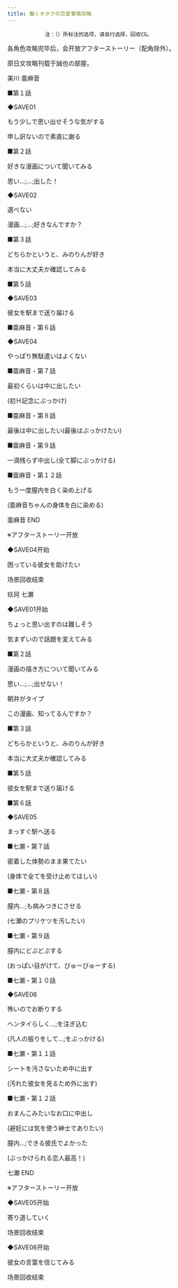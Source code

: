 ```yaml
---
title: 働くオタクの恋愛事情攻略
---
```


                注：（）所标注的选项，请自行选择，回收CG。

各角色攻略完毕后，会开放アフターストーリー（配角除外）。

原日文攻略刊载于誠也の部屋。



美川 亜麻音



■第１話

◆SAVE01

もう少しで思い出せそうな気がする

申し訳ないので素直に謝る

■第２話

好きな漫画について聞いてみる

思い…;…;出した！

◆SAVE02

選べない

漫画…;…;好きなんですか？

■第３話

どちらかというと、みのりんが好き

本当に大丈夫か確認してみる

■第５話

◆SAVE03

彼女を駅まで送り届ける

■亜麻音・第６話

◆SAVE04

やっぱり無駄遣いはよくない

■亜麻音・第７話

最初くらいは中に出したい

(初Ｈ記念にぶっかけ)

■亜麻音・第８話

最後は中に出したい(最後はぶっかけたい)

■亜麻音・第９話

一滴残らず中出し(全て脚にぶっかける)

■亜麻音・第１２話

もう一度膣内を白く染め上げる

(亜麻音ちゃんの身体を白に染める)



亜麻音 END

※アフターストーリー开放



◆SAVE04开始

困っている彼女を助けたい



场景回收结束



玖珂 七瀬



◆SAVE01开始

ちょっと思い出すのは難しそう

気まずいので話題を変えてみる

■第２話

漫画の描き方について聞いてみる

思い…;…;出せない！

朝井がタイプ

この漫画、知ってるんですか？

■第３話

どちらかというと、みのりんが好き

本当に大丈夫か確認してみる

■第５話

彼女を駅まで送り届ける

■第６話

◆SAVE05

まっすぐ駅へ送る

■七瀬・第７話

密着した体勢のまま果てたい

(身体で全てを受け止めてほしい)

■七瀬・第８話

膣内…;も病みつきにさせる

(七瀬のプリケツを汚したい)

■七瀬・第９話

膣内にどぷどぷする

(おっぱい目がけて、びゅーびゅーする)

■七瀬・第１０話

◆SAVE06

怖いのでお断りする

ヘンタイらしく…;を注ぎ込む

(凡人の振りをして…;をぶっかける)

■七瀬・第１１話

シートを汚さないため中に出す

(汚れた彼女を見るため外に出す)

■七瀬・第１２話

おまんこみたいなお口に中出し

(避妊には気を使う紳士でありたい)

膣内…;できる彼氏でよかった

(ぶっかけられる恋人最高！)



七瀬 END

※アフターストーリー开放



◆SAVE05开始

寄り道していく



场景回收结束



◆SAVE06开始

彼女の言葉を信じてみる



场景回收结束




              
